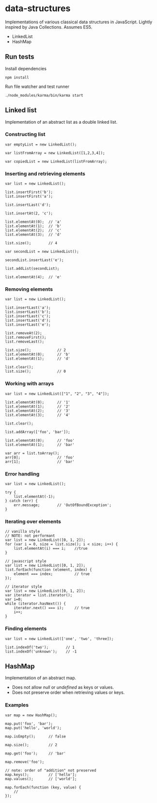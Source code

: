 data-structures
===============

Implementations of various classical data structures in JavaScript. Lightly inspired by Java Collections. Assumes ES5.

* LinkedList
* HashMap

## Run tests

Install dependencies
```
npm install
```

Run file watcher and test runner

```
./node_modules/karma/bin/karma start
```

## Linked list

Implementation of an abstract list as a double linked list.



### Constructing list

```
var emptyList = new LinkedList();

var listFromArray = new LinkedList([1,2,3,4]);

var copiedList = new LinkedList(listFromArray);
```

### Inserting and retrieving elements

```
var list = new LinkedList();

list.insertFirst('b');
list.insertFirst('a');

list.insertLast('d');

list.insertAt(2, 'c');

list.elementAt(0);	// 'a'
list.elementAt(1);	// 'b'
list.elementAt(2);	// 'c'
list.elementAt(3);	// 'd'

list.size();		// 4

var secondList = new LinkedList();

secondList.insertLast('e');

list.addList(secondList);

list.elementAt(4);	// 'e'

```

### Removing elements

```
var list = new LinkedList();

list.insertLast('a');
list.insertLast('b');
list.insertLast('c');
list.insertLast('d');
list.insertLast('e');

list.removeAt(2);
list.removeFirst();
list.removeLast();

list.size();			// 2
list.elementAt(0);		// 'b'
list.elementAt(1);		// 'd'

list.clear();
list.size();			// 0
```

### Working with arrays

```
var list = new LinkedList(["1", "2", "3", "4"]);

list.elementAt(0);		// '1'
list.elementAt(1);		// '2'
list.elementAt(2);		// '3'
list.elementAt(3);		// '4'

list.clear();

list.addArray(['foo', 'bar']);

list.elementAt(0);		// 'foo'
list.elementAt(1);		// 'bar'

var arr = list.toArray();
arr[0];					// 'foo'
arr[1];					// 'bar'
```

### Error handling

```
var list = new LinkedList();

try {
	list.elementAt(-1);
} catch (err) {
	err.message; 		// 'OutOfBoundException';
}
```

### Iterating over elements

```
// vanilla style
// NOTE: not performant
var list = new LinkedList([0, 1, 2]);
for (var i = 0, size = list.size(); i < size; i++) {
	list.elementAt(i) === i;	//true
}

// javascript style
var list = new LinkedList([0, 1, 2]);
list.forEach(function (element, index) {
	element === index;			// true
});

// iterator style
var list = new LinkedList([0, 1, 2]);
var iterator = list.iterator();
var i=0;
while (iterator.hasNext()) {
	iterator.next() === i);		// true
	i++;
}

```

### Finding elements

```
var list = new LinkedList(['one', 'two', 'three]);

list.indexOf('two');		// 1
list.indexOf('unknown');	// -1
```

## HashMap

Implementation of an abstract map.

* Does not allow _null_ or _undefined_ as keys or values.
* Does not preserve order when retrieving values or keys.

### Examples

```
var map = new HashMap();

map.put('foo', 'bar');
map.put('hello', 'world');

map.isEmpty();		// false

map.size();			// 2

map.get('foo');		// 'bar'

map.remove('foo');

// note: order of "addition" not preserved
map.keys();			// ['hello'];
map.values();		// ['world'];

map.forEach(function (key, value) {
	//
});

```

